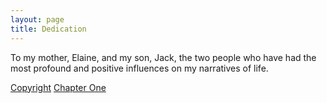 ```yaml
---
layout: page
title: Dedication
---
```


To my mother, Elaine, and my son, Jack, the two people who have had the most profound and positive influences on my narratives of life.

<div class="pagination">
    <a class="pagination-item older" href="https://singularity.geraldleejordan.com/copyright/">Copyright</a>
      <a class="pagination-item newer" href="https://singularity.geraldleejordan.com/chapter-01/">Chapter One</a>
</div>
